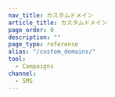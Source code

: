 ```yaml
---
nav_title: カスタムドメイン
article_title: カスタムドメイン
page_order: 0
description: ""
page_type: reference
alias: "/custom_domains/"
tool:
  - Campaigns
channel:
  - SMS
---
```


